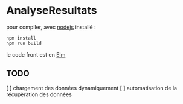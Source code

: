 # AnalyseResultats

pour compiler, avec [nodejs](https://nodejs.org/) installé :

```
npm install
npm run build
```

le code front est en [Elm](https://elm-lang.org/)

## TODO

[ ] chargement des données dynamiquement
[ ] automatisation de la récupèration des données